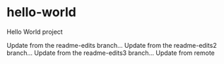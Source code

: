 # hello-world
Hello World project

Update from the readme-edits branch...
Update from the readme-edits2 branch...
Update from the readme-edits3 branch...
Update from remote

